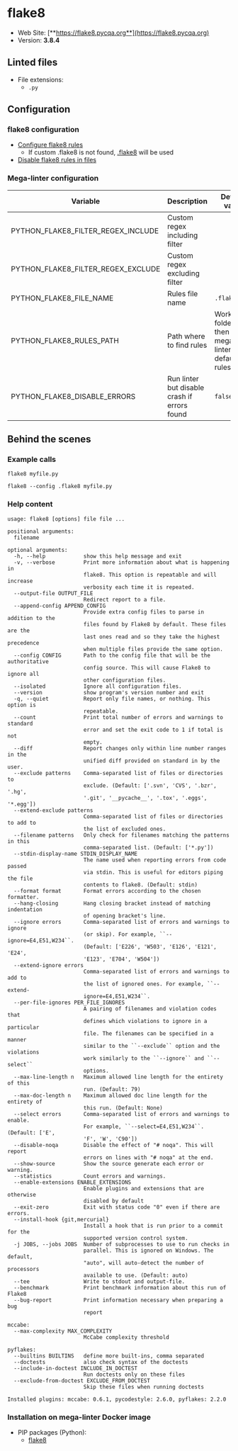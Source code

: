 <!-- markdownlint-disable MD033 MD041 -->
<!-- Generated by .automation/build.py, please do not update manually -->
# flake8

- Web Site: [**https://flake8.pycqa.org**](https://flake8.pycqa.org)
- Version: **3.8.4**

## Linted files

- File extensions:
  - `.py`

## Configuration

### flake8 configuration

- [Configure flake8 rules](https://flake8.pycqa.org/en/latest/user/configuration.html#project-configuration)
  - If custom .flake8 is not found, [.flake8](https://github.com/nvuillam/mega-linter/tree/master/TEMPLATES/.flake8) will be used
- [Disable flake8 rules in files](https://flake8.pycqa.org/en/3.1.1/user/ignoring-errors.html#in-line-ignoring-errors)

### Mega-linter configuration

| Variable | Description | Default value |
| ----------------- | -------------- | -------------- |
| PYTHON_FLAKE8_FILTER_REGEX_INCLUDE | Custom regex including filter |  |
| PYTHON_FLAKE8_FILTER_REGEX_EXCLUDE | Custom regex excluding filter |  |
| PYTHON_FLAKE8_FILE_NAME | Rules file name | `.flake8` |
| PYTHON_FLAKE8_RULES_PATH | Path where to find rules | Workspace folder, then mega-linter default rules |
| PYTHON_FLAKE8_DISABLE_ERRORS | Run linter but disable crash if errors found | `false` |

## Behind the scenes

### Example calls

```shell
flake8 myfile.py
```

```shell
flake8 --config .flake8 myfile.py
```


### Help content

```shell
usage: flake8 [options] file file ...

positional arguments:
  filename

optional arguments:
  -h, --help            show this help message and exit
  -v, --verbose         Print more information about what is happening in
                        flake8. This option is repeatable and will increase
                        verbosity each time it is repeated.
  --output-file OUTPUT_FILE
                        Redirect report to a file.
  --append-config APPEND_CONFIG
                        Provide extra config files to parse in addition to the
                        files found by Flake8 by default. These files are the
                        last ones read and so they take the highest precedence
                        when multiple files provide the same option.
  --config CONFIG       Path to the config file that will be the authoritative
                        config source. This will cause Flake8 to ignore all
                        other configuration files.
  --isolated            Ignore all configuration files.
  --version             show program's version number and exit
  -q, --quiet           Report only file names, or nothing. This option is
                        repeatable.
  --count               Print total number of errors and warnings to standard
                        error and set the exit code to 1 if total is not
                        empty.
  --diff                Report changes only within line number ranges in the
                        unified diff provided on standard in by the user.
  --exclude patterns    Comma-separated list of files or directories to
                        exclude. (Default: ['.svn', 'CVS', '.bzr', '.hg',
                        '.git', '__pycache__', '.tox', '.eggs', '*.egg'])
  --extend-exclude patterns
                        Comma-separated list of files or directories to add to
                        the list of excluded ones.
  --filename patterns   Only check for filenames matching the patterns in this
                        comma-separated list. (Default: ['*.py'])
  --stdin-display-name STDIN_DISPLAY_NAME
                        The name used when reporting errors from code passed
                        via stdin. This is useful for editors piping the file
                        contents to flake8. (Default: stdin)
  --format format       Format errors according to the chosen formatter.
  --hang-closing        Hang closing bracket instead of matching indentation
                        of opening bracket's line.
  --ignore errors       Comma-separated list of errors and warnings to ignore
                        (or skip). For example, ``--ignore=E4,E51,W234``.
                        (Default: ['E226', 'W503', 'E126', 'E121', 'E24',
                        'E123', 'E704', 'W504'])
  --extend-ignore errors
                        Comma-separated list of errors and warnings to add to
                        the list of ignored ones. For example, ``--extend-
                        ignore=E4,E51,W234``.
  --per-file-ignores PER_FILE_IGNORES
                        A pairing of filenames and violation codes that
                        defines which violations to ignore in a particular
                        file. The filenames can be specified in a manner
                        similar to the ``--exclude`` option and the violations
                        work similarly to the ``--ignore`` and ``--select``
                        options.
  --max-line-length n   Maximum allowed line length for the entirety of this
                        run. (Default: 79)
  --max-doc-length n    Maximum allowed doc line length for the entirety of
                        this run. (Default: None)
  --select errors       Comma-separated list of errors and warnings to enable.
                        For example, ``--select=E4,E51,W234``. (Default: ['E',
                        'F', 'W', 'C90'])
  --disable-noqa        Disable the effect of "# noqa". This will report
                        errors on lines with "# noqa" at the end.
  --show-source         Show the source generate each error or warning.
  --statistics          Count errors and warnings.
  --enable-extensions ENABLE_EXTENSIONS
                        Enable plugins and extensions that are otherwise
                        disabled by default
  --exit-zero           Exit with status code "0" even if there are errors.
  --install-hook {git,mercurial}
                        Install a hook that is run prior to a commit for the
                        supported version control system.
  -j JOBS, --jobs JOBS  Number of subprocesses to use to run checks in
                        parallel. This is ignored on Windows. The default,
                        "auto", will auto-detect the number of processors
                        available to use. (Default: auto)
  --tee                 Write to stdout and output-file.
  --benchmark           Print benchmark information about this run of Flake8
  --bug-report          Print information necessary when preparing a bug
                        report

mccabe:
  --max-complexity MAX_COMPLEXITY
                        McCabe complexity threshold

pyflakes:
  --builtins BUILTINS   define more built-ins, comma separated
  --doctests            also check syntax of the doctests
  --include-in-doctest INCLUDE_IN_DOCTEST
                        Run doctests only on these files
  --exclude-from-doctest EXCLUDE_FROM_DOCTEST
                        Skip these files when running doctests

Installed plugins: mccabe: 0.6.1, pycodestyle: 2.6.0, pyflakes: 2.2.0

```

### Installation on mega-linter Docker image

- PIP packages (Python):
  - [flake8](https://pypi.org/project/flake8)
